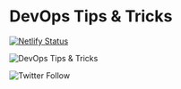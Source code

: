 # DevOps Tips & Tricks

[![Netlify Status](https://api.netlify.com/api/v1/badges/77f165dd-c2b0-4bc6-9627-9d47fb9c0076/deploy-status)](https://app.netlify.com/sites/devopstips/deploys)

![DevOps Tips & Tricks](https://user-images.githubusercontent.com/118744/109958381-37ced400-7cf7-11eb-88f8-91eb25a6df95.png)

![Twitter Follow](https://img.shields.io/twitter/follow/devops_tips?style=social)

